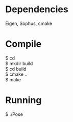 # Dependencies
Eigen, Sophus, cmake  

# Compile
$ cd <source>  
$ mkdir build  
$ cd build  
$ cmake ..  
$ make  

# Running
$ ./Pose
